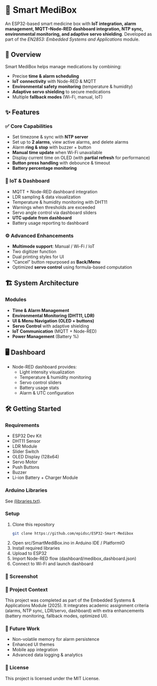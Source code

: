 # 💊 Smart MediBox
An ESP32-based smart medicine box with **IoT integration, alarm management, MQTT–Node-RED dashboard integration, NTP sync, environmental monitoring, and adaptive servo shielding**.  Developed as part of the *EN2853: Embedded Systems and Applications* module.


## 🚀 Overview
Smart MediBox helps manage medications by combining:
- Precise **time & alarm scheduling**
- **IoT connectivity** with Node-RED & MQTT
- **Environmental safety monitoring** (temperature & humidity)
- **Adaptive servo shielding** to secure medications
- Multiple **fallback modes** (Wi-Fi, manual, IoT)


## ✨ Features

### ✅ Core Capabilities
- Set timezone & sync with **NTP server**
- Set up to **2 alarms**, view active alarms, and delete alarms
- Alarm **ring & stop** with buzzer + button
- **Manual time update** when Wi-Fi unavailable
- Display current time on OLED (with **partial refresh** for performance)
- **Button press handling** with debounce & timeout
- **Battery percentage monitoring**

### 📡 IoT & Dashboard
- MQTT + Node-RED dashboard integration
- LDR sampling & data visualization
- Temperature & humidity monitoring with DHT11
- Warnings when thresholds are exceeded
- Servo angle control via dashboard sliders
- **UTC update from dashboard**
- Battery usage reporting to dashboard

### ⚙️ Advanced Enhancements
- **Multimode support**: Manual / Wi-Fi / IoT
- Two digitizer function
- Dual printing styles for UI
- “Cancel” button repurposed as **Back/Menu**
- Optimized **servo control** using formula-based computation



## 🏗️ System Architecture

### Modules
- **Time & Alarm Management**
- **Environmental Monitoring (DHT11, LDR)**
- **UI & Menu Navigation (OLED + buttons)**
- **Servo Control** with adaptive shielding
- **IoT Communication** (MQTT + Node-RED)
- **Power Management** (Battery %)




## 🖥️ Dashboard

- Node-RED dashboard provides:
  - Light intensity visualization
  - Temperature & humidity monitoring
  - Servo control sliders
  - Battery usage stats
  - Alarm & UTC configuration


## 🛠️ Getting Started

### Requirements
- ESP32 Dev Kit
- DHT11 Sensor
- LDR Module
- Slider Switch
- OLED Display (128x64)
- Servo Motor
- Push Buttons
- Buzzer
- Li-ion Battery + Charger Module

### Arduino Libraries
See [(libraries.txt)](https://github.com/epidsc/ESP32-Smart-Medibox/blob/main/Wokwi-source/libraries.txt).

### Setup
1. Clone this repository  
   ```bash
   git clone https://github.com/epidsc/ESP32-Smart-Medibox
2. Open src/SmartMediBox.ino in Arduino IDE / PlatformIO
3. Install required libraries
4. Upload to ESP32
5. Import Node-RED flow (dashboard/medibox_dashboard.json)
6. Connect to Wi-Fi and launch dashboard

### 📸 Screenshot
	
### 📝 Project Context

This project was completed as part of the Embedded Systems & Applications Module (2025).
It integrates academic assignment criteria (alarms, NTP sync, LDR/servo, dashboard) with extra enhancements (battery monitoring, fallback modes, optimized UI).

### 📌 Future Work
- Non-volatile memory for alarm persistence
- Enhanced UI themes
- Mobile app integration
- Advanced data logging & analytics

### 📄 License

This project is licensed under the MIT License.
